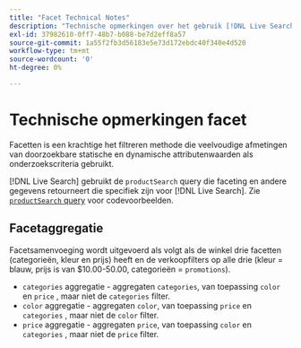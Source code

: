 ```yaml
---
title: "Facet Technical Notes"
description: "Technische opmerkingen over het gebruik [!DNL Live Search] facetten."
exl-id: 37982610-0ff7-48b7-b088-be7d2eff8a57
source-git-commit: 1a55f2fb3d56183e5e73d172ebdc40f340e4d520
workflow-type: tm+mt
source-wordcount: '0'
ht-degree: 0%

---
```


# Technische opmerkingen facet

Facetten is een krachtige het filtreren methode die veelvoudige afmetingen van doorzoekbare statische en dynamische attributenwaarden als onderzoekscriteria gebruikt.

[!DNL Live Search] gebruikt de `productSearch` query die faceting en andere gegevens retourneert die specifiek zijn voor [!DNL Live Search]. Zie [`productSearch` query](https://developer.adobe.com/commerce/webapi/graphql/schema/live-search/queries/product-search/) voor codevoorbeelden.

## Facetaggregatie

Facetsamenvoeging wordt uitgevoerd als volgt als de winkel drie facetten (categorieën, kleur en prijs) heeft en de verkoopfilters op alle drie (kleur = blauw, prijs is van $10.00-50.00, categorieën = `promotions`).

* `categories` aggregatie - aggregaten `categories`, van toepassing `color` en `price` , maar niet de `categories` filter.
* `color` aggregatie - aggregaten `color`, van toepassing `price` en `categories` , maar niet de `color` filter.
* `price` aggregatie - aggregaten `price`, van toepassing `color` en `categories` , maar niet de `price` filter.
